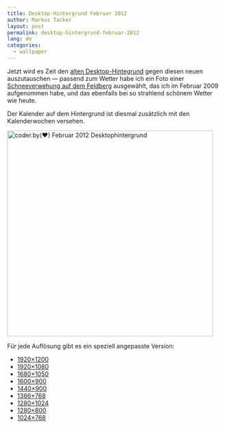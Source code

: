```yaml
---
title: Desktop-Hintergrund Februar 2012
author: Markus Tacker
layout: post
permalink: desktop-hintergrund-februar-2012
lang: de
categories:
  - wallpaper
---
```

Jetzt wird es Zeit den [alten Desktop-Hintegrund][1] gegen diesen neuen auszutauschen &mdash; passend zum Wetter habe ich ein Foto einer [Schneeverwehung auf dem Feldberg][2] ausgewählt, das ich im Februar 2009 aufgenommen habe, und das ebenfalls bei so strahlend schönem Wetter wie heute.

Der Kalender auf dem Hintergrund ist diesmal zusätzlich mit den Kalenderwochen versehen.

[<img src="http://farm8.staticflickr.com/7028/6811088071_6177d3550f.jpg" width="480" alt="coder.by(♥) Februar 2012 Desktophintergrund" />][3]

Für jede Auflösung gibt es ein speziell angepasste Version:

*   <a href="/uploads/2012/02/coderbyheart-wallpaper-2012-02-1920x1200.jpg" alt="coder.by(♥) Februar 2012 Desktophintergrund in 1920x1200">1920&#215;1200</a>
*   <a href="/uploads/2012/02/coderbyheart-wallpaper-2012-02-1920x1080.jpg" alt="coder.by(♥) Februar 2012 Desktophintergrund in 1920x1080">1920&#215;1080</a>
*   <a href="/uploads/2012/02/coderbyheart-wallpaper-2012-02-1680x1050.jpg" alt="coder.by(♥) Februar 2012 Desktophintergrund in 1680x1050">1680&#215;1050</a>
*   <a href="/uploads/2012/02/coderbyheart-wallpaper-2012-02-1600x900.jpg" alt="coder.by(♥) Februar 2012 Desktophintergrund in 1600x900">1600&#215;900</a>
*   <a href="/uploads/2012/02/coderbyheart-wallpaper-2012-02-1440x900.jpg" alt="coder.by(♥) Februar 2012 Desktophintergrund in 1440x900">1440&#215;900</a>
*   <a href="/uploads/2012/02/coderbyheart-wallpaper-2012-02-1366x768.jpg" alt="coder.by(♥) Februar 2012 Desktophintergrund in 1366x768">1366&#215;768</a>
*   <a href="/uploads/2012/02/coderbyheart-wallpaper-2012-02-1280x1024.jpg" alt="coder.by(♥) Februar 2012 Desktophintergrund in 1280x1024">1280&#215;1024</a>
*   <a href="/uploads/2012/02/coderbyheart-wallpaper-2012-02-1280x800.jpg" alt="coder.by(♥) Februar 2012 Desktophintergrund in 1280x800">1280&#215;800</a>
*   <a href="/uploads/2012/02/coderbyheart-wallpaper-2012-02-1024x768.jpg" alt="coder.by(♥) Februar 2012 Desktophintergrund in 1024x768">1024&#215;768</a>

 [1]: http://coderbyheart.de/blog/coderby%E2%99%A5-wunscht-einen-entspannten-januar
 [2]: http://www.flickr.com/photos/tacker/4343163745/
 [3]: http://www.flickr.com/photos/tacker/6811088071
